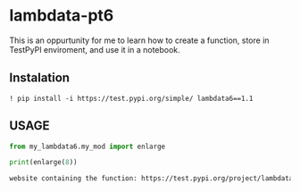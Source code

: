 # lambdata-pt6
This is an oppurtunity for me to learn how to create a function, store in TestPyPI enviroment, and use it in a notebook.

## Instalation

```
! pip install -i https://test.pypi.org/simple/ lambdata6==1.1
```

## USAGE

```py
from my_lambdata6.my_mod import enlarge 

print(enlarge(8))
```

```sh
website containing the function: https://test.pypi.org/project/lambdata6/1.1/
```